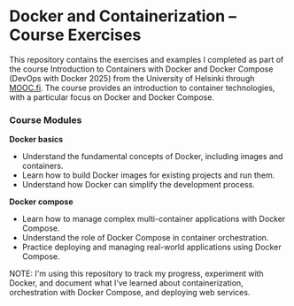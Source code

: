 # Docker and Containerization – Course Exercises

This repository contains the exercises and examples I completed as part of the course Introduction to Containers with Docker and Docker Compose (DevOps with Docker 2025) from the University of Helsinki through [MOOC.fi](https://www.mooc.fi/en). The course provides an introduction to container technologies, with a particular focus on Docker and Docker Compose.

### Course Modules
**Docker basics**
- Understand the fundamental concepts of Docker, including images and containers.
- Learn how to build Docker images for existing projects and run them.
- Understand how Docker can simplify the development process.

**Docker compose**
- Learn how to manage complex multi-container applications with Docker Compose.
- Understand the role of Docker Compose in container orchestration.
- Practice deploying and managing real-world applications using Docker Compose.

NOTE: I'm using this repository to track my progress, experiment with Docker, and document what I’ve learned about containerization, orchestration with Docker Compose, and deploying web services.
